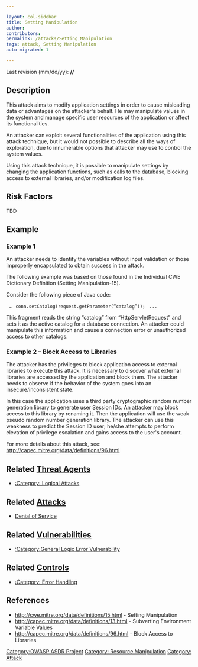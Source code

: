 ```yaml
---

layout: col-sidebar
title: Setting Manipulation
author: 
contributors: 
permalink: /attacks/Setting_Manipulation
tags: attack, Setting Manipulation
auto-migrated: 1

---
```




Last revision (mm/dd/yy): **//**

## Description

This attack aims to modify application settings in order to cause
misleading data or advantages on the attacker's behalf. He may
manipulate values in the system and manage specific user resources of
the application or affect its functionalities.

An attacker can exploit several functionalities of the application using
this attack technique, but it would not possible to describe all the
ways of exploration, due to innumerable options that attacker may use to
control the system values.

Using this attack technique, it is possible to manipulate settings by
changing the application functions, such as calls to the database,
blocking access to external libraries, and/or modification log files.

## Risk Factors

TBD

## Example

### Example 1

An attacker needs to identify the variables without input validation or
those improperly encapsulated to obtain success in the attack.

The following example was based on those found in the Individual CWE
Dictionary Definition (Setting Manipulation-15).

Consider the following piece of Java code:

` …`
` conn.setCatalog(request.getParameter(“catalog”));`
` ...`

This fragment reads the string “catalog” from “HttpServletRequest” and
sets it as the active catalog for a database connection. An attacker
could manipulate this information and cause a connection error or
unauthorized access to other catalogs.

### Example 2 – Block Access to Libraries

The attacker has the privileges to block application access to external
libraries to execute this attack. It is necessary to discover what
external libraries are accessed by the application and block them. The
attacker needs to observe if the behavior of the system goes into an
insecure/inconsistent state.

In this case the application uses a third party cryptographic random
number generation library to generate user Session IDs. An attacker may
block access to this library by renaming it. Then the application will
use the weak pseudo random number generation library. The attacker can
use this weakness to predict the Session ID user; he/she attempts to
perform elevation of privilege escalation and gains access to the user's
account.

For more details about this attack, see:
<http://capec.mitre.org/data/definitions/96.html>

## Related [Threat Agents](Threat_Agents "wikilink")

  - [:Category: Logical Attacks](:Category:_Logical_Attacks "wikilink")

## Related [Attacks](Attacks "wikilink")

  - [Denial of Service](Denial_of_Service "wikilink")

## Related [Vulnerabilities](Vulnerabilities "wikilink")

  - [:Category:General Logic Error
    Vulnerability](:Category:General_Logic_Error_Vulnerability "wikilink")

## Related [Controls](Controls "wikilink")

  - [:Category: Error Handling](:Category:_Error_Handling "wikilink")

## References

  - <http://cwe.mitre.org/data/definitions/15.html> - Setting
    Manipulation
  - <http://capec.mitre.org/data/definitions/13.html> - Subverting
    Environment Variable Values
  - <http://capec.mitre.org/data/definitions/96.html> - Block Access to
    Libraries

[Category:OWASP ASDR Project](Category:OWASP_ASDR_Project "wikilink")
[Category: Resource
Manipulation](Category:_Resource_Manipulation "wikilink") [Category:
Attack](Category:_Attack "wikilink")